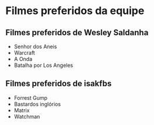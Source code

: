 # Filmes preferidos da equipe

## Filmes preferidos de Wesley Saldanha 

* Senhor dos Aneis
* Warcraft
* A Onda
* Batalha por Los Angeles

## Filmes preferidos de isakfbs

* Forrest Gump 
* Bastardos inglórios 
* Matrix
* Watchman

